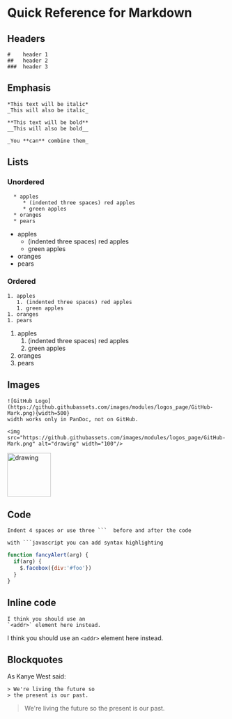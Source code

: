 # Quick Reference for Markdown

## Headers

    #    header 1
    ##   header 2
    ###  header 3
 
## Emphasis 

    *This text will be italic*
    _This will also be italic_

    **This text will be bold**
    __This will also be bold__

    _You **can** combine them_

## Lists

### Unordered

```
  * apples
     * (indented three spaces) red apples
     * green apples 
  * oranges
  * pears
```

* apples
   * (indented three spaces) red apples
   * green apples 
* oranges
* pears
 
### Ordered
```
1. apples
   1. (indented three spaces) red apples
   1. green apples
1. oranges
1. pears
```

1. apples
   1. (indented three spaces) red apples
   1. green apples
1. oranges
1. pears

## Images

```
![GitHub Logo](https://github.githubassets.com/images/modules/logos_page/GitHub-Mark.png){width=500} 
width works only in PanDoc, not on GitHub. 

<img src="https://github.githubassets.com/images/modules/logos_page/GitHub-Mark.png" alt="drawing" width="100"/>
```

<img src="https://github.githubassets.com/images/modules/logos_page/GitHub-Mark.png" alt="drawing" width="100"/>

## Code

```
Indent 4 spaces or use three ```  before and after the code

with ```javascript you can add syntax highlighting

```

```javascript
function fancyAlert(arg) {
  if(arg) {
    $.facebox({div:'#foo'})
  }
}
```
## Inline code
```
I think you should use an
`<addr>` element here instead.
```

I think you should use an
`<addr>` element here instead.


## Blockquotes
As Kanye West said:
```
> We're living the future so
> the present is our past.
```

> We're living the future so
> the present is our past.


